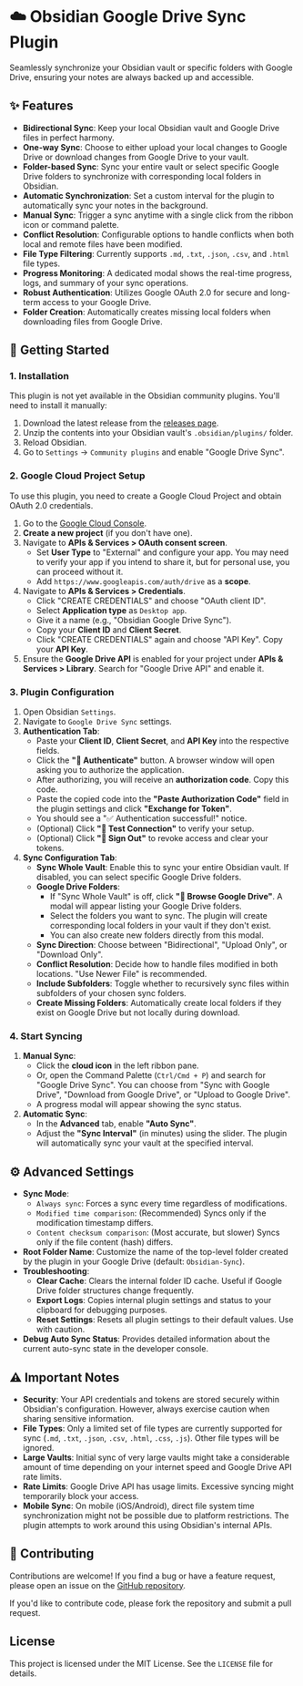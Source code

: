 # ☁️ Obsidian Google Drive Sync Plugin

Seamlessly synchronize your Obsidian vault or specific folders with Google Drive, ensuring your notes are always backed up and accessible.

## ✨ Features

* **Bidirectional Sync**: Keep your local Obsidian vault and Google Drive files in perfect harmony.
* **One-way Sync**: Choose to either upload your local changes to Google Drive or download changes from Google Drive to your vault.
* **Folder-based Sync**: Sync your entire vault or select specific Google Drive folders to synchronize with corresponding local folders in Obsidian.
* **Automatic Synchronization**: Set a custom interval for the plugin to automatically sync your notes in the background.
* **Manual Sync**: Trigger a sync anytime with a single click from the ribbon icon or command palette.
* **Conflict Resolution**: Configurable options to handle conflicts when both local and remote files have been modified.
* **File Type Filtering**: Currently supports `.md`, `.txt`, `.json`, `.csv`, and `.html` file types.
* **Progress Monitoring**: A dedicated modal shows the real-time progress, logs, and summary of your sync operations.
* **Robust Authentication**: Utilizes Google OAuth 2.0 for secure and long-term access to your Google Drive.
* **Folder Creation**: Automatically creates missing local folders when downloading files from Google Drive.

## 🚀 Getting Started

### 1. Installation

This plugin is not yet available in the Obsidian community plugins. You'll need to install it manually:

1.  Download the latest release from the [releases page](https://github.com/paasup/obsidian-gdrive-sync-plugin/releases).
2.  Unzip the contents into your Obsidian vault's `.obsidian/plugins/` folder.
3.  Reload Obsidian.
4.  Go to `Settings` -> `Community plugins` and enable "Google Drive Sync".

### 2. Google Cloud Project Setup

To use this plugin, you need to create a Google Cloud Project and obtain OAuth 2.0 credentials.

1.  Go to the [Google Cloud Console](https://console.cloud.google.com/).
2.  **Create a new project** (if you don't have one).
3.  Navigate to **APIs & Services > OAuth consent screen**.
    * Set **User Type** to "External" and configure your app. You may need to verify your app if you intend to share it, but for personal use, you can proceed without it.
    * Add `https://www.googleapis.com/auth/drive` as a **scope**.
4.  Navigate to **APIs & Services > Credentials**.
    * Click "CREATE CREDENTIALS" and choose "OAuth client ID".
    * Select **Application type** as `Desktop app`.
    * Give it a name (e.g., "Obsidian Google Drive Sync").
    * Copy your **Client ID** and **Client Secret**.
    * Click "CREATE CREDENTIALS" again and choose "API Key". Copy your **API Key**.
5.  Ensure the **Google Drive API** is enabled for your project under **APIs & Services > Library**. Search for "Google Drive API" and enable it.

### 3. Plugin Configuration

1.  Open Obsidian `Settings`.
2.  Navigate to `Google Drive Sync` settings.
3.  **Authentication Tab**:
    * Paste your **Client ID**, **Client Secret**, and **API Key** into the respective fields.
    * Click the **"🔗 Authenticate"** button. A browser window will open asking you to authorize the application.
    * After authorizing, you will receive an **authorization code**. Copy this code.
    * Paste the copied code into the **"Paste Authorization Code"** field in the plugin settings and click **"Exchange for Token"**.
    * You should see a "✅ Authentication successful!" notice.
    * (Optional) Click **"🧪 Test Connection"** to verify your setup.
    * (Optional) Click **"🚪 Sign Out"** to revoke access and clear your tokens.
4.  **Sync Configuration Tab**:
    * **Sync Whole Vault**: Enable this to sync your entire Obsidian vault. If disabled, you can select specific Google Drive folders.
    * **Google Drive Folders**:
        * If "Sync Whole Vault" is off, click **"📁 Browse Google Drive"**. A modal will appear listing your Google Drive folders.
        * Select the folders you want to sync. The plugin will create corresponding local folders in your vault if they don't exist.
        * You can also create new folders directly from this modal.
    * **Sync Direction**: Choose between "Bidirectional", "Upload Only", or "Download Only".
    * **Conflict Resolution**: Decide how to handle files modified in both locations. "Use Newer File" is recommended.
    * **Include Subfolders**: Toggle whether to recursively sync files within subfolders of your chosen sync folders.
    * **Create Missing Folders**: Automatically create local folders if they exist on Google Drive but not locally during download.

### 4. Start Syncing

1.  **Manual Sync**:
    * Click the **cloud icon** in the left ribbon pane.
    * Or, open the Command Palette (`Ctrl/Cmd + P`) and search for "Google Drive Sync". You can choose from "Sync with Google Drive", "Download from Google Drive", or "Upload to Google Drive".
    * A progress modal will appear showing the sync status.
2.  **Automatic Sync**:
    * In the **Advanced** tab, enable **"Auto Sync"**.
    * Adjust the **"Sync Interval"** (in minutes) using the slider. The plugin will automatically sync your vault at the specified interval.

## ⚙️ Advanced Settings

* **Sync Mode**:
    * `Always sync`: Forces a sync every time regardless of modifications.
    * `Modified time comparison`: (Recommended) Syncs only if the modification timestamp differs.
    * `Content checksum comparison`: (Most accurate, but slower) Syncs only if the file content (hash) differs.
* **Root Folder Name**: Customize the name of the top-level folder created by the plugin in your Google Drive (default: `Obsidian-Sync`).
* **Troubleshooting**:
    * **Clear Cache**: Clears the internal folder ID cache. Useful if Google Drive folder structures change frequently.
    * **Export Logs**: Copies internal plugin settings and status to your clipboard for debugging purposes.
    * **Reset Settings**: Resets all plugin settings to their default values. Use with caution.
* **Debug Auto Sync Status**: Provides detailed information about the current auto-sync state in the developer console.

## ⚠️ Important Notes

* **Security**: Your API credentials and tokens are stored securely within Obsidian's configuration. However, always exercise caution when sharing sensitive information.
* **File Types**: Only a limited set of file types are currently supported for sync (`.md`, `.txt`, `.json`, `.csv`, `.html`, `.css`, `.js`). Other file types will be ignored.
* **Large Vaults**: Initial sync of very large vaults might take a considerable amount of time depending on your internet speed and Google Drive API rate limits.
* **Rate Limits**: Google Drive API has usage limits. Excessive syncing might temporarily block your access.
* **Mobile Sync**: On mobile (iOS/Android), direct file system time synchronization might not be possible due to platform restrictions. The plugin attempts to work around this using Obsidian's internal APIs.

## 🤝 Contributing

Contributions are welcome! If you find a bug or have a feature request, please open an issue on the [GitHub repository](https://github.com/paasup/obsidian-gdrive-sync-plugin/issues).

If you'd like to contribute code, please fork the repository and submit a pull request.

## License

This project is licensed under the MIT License. See the `LICENSE` file for details.
